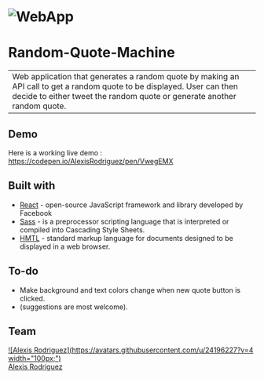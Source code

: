 # ![WebApp](https://github.com/Alexisrsz/Random-Quote-Machine/blob/main/images/Full%201080.png)
# Random-Quote-Machine
<table>
<tr>
<td>
  Web application that generates a random quote by making an API call to get a random quote to be displayed. User can then decide to either tweet the random quote or generate another random quote.
</td>
</tr>
</table>


## Demo
Here is a working live demo :  https://codepen.io/AlexisRodriguez/pen/VwegEMX

## Built with 

- [React](https://reactjs.org/) - open-source JavaScript framework and library developed by Facebook
- [Sass](https://sass-lang.com/) - is a preprocessor scripting language that is interpreted or compiled into Cascading Style Sheets.
- [HMTL](https://www.w3schools.com/html/) - standard markup language for documents designed to be displayed in a web browser.


## To-do
- Make background and text colors change when new quote button is clicked.
- (suggestions are most welcome).

## Team

[![Alexis Rodriguez](https://avatars.githubusercontent.com/u/24196227?v=4 width="100px;")](https://github.com/Alexisrsz) <br /> 
[Alexis Rodriguez ](https://github.com/Alexisrsz)
